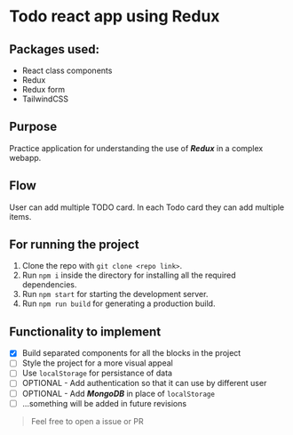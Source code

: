 # Todo react app using Redux

## Packages used:

* React class components
* Redux
* Redux form
* TailwindCSS


## Purpose

Practice application for understanding the use of _**Redux**_ in a complex webapp.

## Flow

User can add multiple TODO card. In each Todo card they can add multiple items.

## For running the project

1. Clone the repo with `git clone <repo link>`.
2. Run `npm i` inside the directory for installing all the required dependencies.
3. Run `npm start` for starting the development server.
4. Run `npm run build` for generating a production build.

## Functionality to implement

- [x] Build separated components for all the blocks in the project
- [ ] Style the project for a more visual appeal
- [ ] Use `localStorage` for persistance of data
- [ ] OPTIONAL - Add authentication so that it can use by different user
- [ ] OPTIONAL - Add _**MongoDB**_ in place of `localStorage`
- [ ] ...something will be added in future revisions

> Feel free to open a issue or PR
